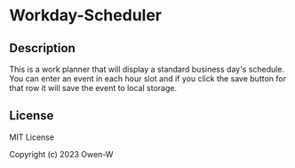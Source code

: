 # Workday-Scheduler


## Description

This is a work planner that will display a standard business day's schedule. You can enter an event in each hour slot and if you click the save button for that row it will save the event to local storage.

## License

MIT License

Copyright (c) 2023 Owen-W
